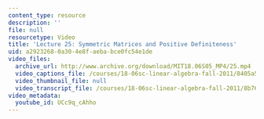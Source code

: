 ```yaml
---
content_type: resource
description: ''
file: null
resourcetype: Video
title: 'Lecture 25: Symmetric Matrices and Positive Definiteness'
uid: a2923268-0a30-4e8f-aeba-bce0fc54e1de
video_files:
  archive_url: http://www.archive.org/download/MIT18.06S05_MP4/25.mp4
  video_captions_file: /courses/18-06sc-linear-algebra-fall-2011/8405a5ca5e7b50b489237aa5c2b06dc5_UCc9q_cAhho.vtt
  video_thumbnail_file: null
  video_transcript_file: /courses/18-06sc-linear-algebra-fall-2011/8b7622bf59449df1c89208bb3d10a0a9_UCc9q_cAhho.pdf
video_metadata:
  youtube_id: UCc9q_cAhho
---
```

